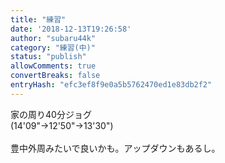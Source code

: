 ```yaml
---
title: "練習"
date: '2018-12-13T19:26:58'
author: "subaru44k"
category: "練習(中)"
status: "publish"
allowComments: true
convertBreaks: false
entryHash: "efc3ef8f9e0a5b5762470ed1e83db2f2"
---
```

家の周り40分ジョグ<br>
(14'09"→12'50"→13'30")<br>
<br>
豊中外周みたいで良いかも。アップダウンもあるし。
